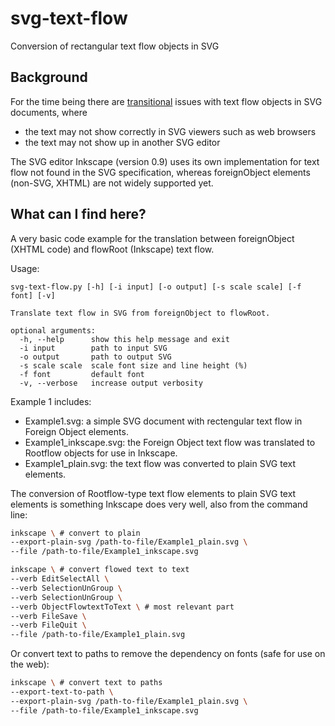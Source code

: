 # svg-text-flow
Conversion of rectangular text flow objects in SVG 

## Background

For the time being there are [transitional](http://wiki.inkscape.org/wiki/index.php/Frequently_asked_questions#What_about_flowed_text.3F) issues with text flow objects in SVG documents, where
 * the text may not show correctly in SVG viewers such as web browsers
 * the text may not show up in another SVG editor

The SVG editor Inkscape (version 0.9) uses its own implementation for text flow not found in the SVG specification, whereas foreignObject elements (non-SVG, XHTML) are not widely supported yet. 

## What can I find here?

A very basic code example for the translation between foreignObject (XHTML code) and flowRoot (Inkscape) text flow. 

Usage:
```
svg-text-flow.py [-h] [-i input] [-o output] [-s scale scale] [-f font] [-v]

Translate text flow in SVG from foreignObject to flowRoot.

optional arguments:
  -h, --help      show this help message and exit
  -i input        path to input SVG
  -o output       path to output SVG
  -s scale scale  scale font size and line height (%)
  -f font         default font
  -v, --verbose   increase output verbosity
```

Example 1 includes:
* Example1.svg: a simple SVG document with rectengular text flow in Foreign Object elements.
* Example1_inkscape.svg: the Foreign Object text flow was translated to Rootflow objects for use in Inkscape. 
* Example1_plain.svg: the text flow was converted to plain SVG text elements.

The conversion of Rootflow-type text flow elements to plain SVG text elements is something Inkscape does very well, also from the command line:
```bash
inkscape \ # convert to plain
--export-plain-svg /path-to-file/Example1_plain.svg \
--file /path-to-file/Example1_inkscape.svg
```

```bash
inkscape \ # convert flowed text to text
--verb EditSelectAll \
--verb SelectionUnGroup \
--verb SelectionUnGroup \
--verb ObjectFlowtextToText \ # most relevant part
--verb FileSave \
--verb FileQuit \
--file /path-to-file/Example1_plain.svg
```

Or convert text to paths to remove the dependency on fonts (safe for use on the web):
```bash
inkscape \ # convert text to paths
--export-text-to-path \
--export-plain-svg /path-to-file/Example1_plain.svg \
--file /path-to-file/Example1_inkscape.svg
```
